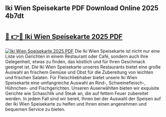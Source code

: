 ## Iki Wien Speisekarte PDF Download Online 2025 4b7dt

# <h2><a href="http://gc79yg8.nevu.top/?p=Iki+Wien+Speisekarte">🔗 👉🔴 Iki Wien Speisekarte 2025 PDF</a></h2>

[![Iki Wien Speisekarte 2025 PDF](https://i.imgur.com/dBaPXMq.png)](http://gc79yg8.nevu.top/?p=Iki+Wien+Speisekarte)
Die Iki Wien Speisekarte ist nicht nur eine Liste von Gerichten in einem Restaurant oder Café, sondern auch Ihre Gelegenheit, etwas zu finden, das köstlich und für Ihren Geschmack geeignet ist. Die Iki Wien Speisekarte unseres Restaurants bietet eine große Auswahl an frischem Gemüse und Obst für die Zubereitung von leichten und frischen Salaten. Für Fleischliebhaber bietet unsere Iki Wien Speisekarte eine umfangreiche Auswahl an Rind-, Schweinefleisch-, Hühnchen- und Fischgerichten. Unseren Auserwählten bieten wir exquisite Gerichte wie Schaschlik und Steak an, die auf fettem Feuer zubereitet werden. In jedem Fall sind wir bereit, Ihnen bei der Auswahl der Speisen auf der Iki Wien Speisekarte zu helfen und Ihnen einen angenehmen und bequemen Service zu bieten.
